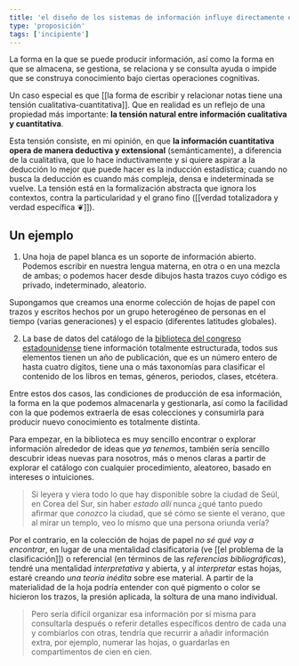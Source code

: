 ```yaml
---
title: 'el diseño de los sistemas de información influye directamente en el tipo de conocimiento producido a partir de ellos'
type: 'proposición'
tags: ['incipiente']
---
```


La forma en la que se puede producir información, así como la forma en que se almacena, se gestiona, se relaciona y se consulta ayuda o impide que se construya conocimiento bajo ciertas operaciones cognitivas.

Un caso especial es que [[la forma de escribir y relacionar notas tiene una tensión cualitativa-cuantitativa]]. Que en realidad es un reflejo de una propiedad más importante: **la tensión natural entre información cualitativa y cuantitativa**.

Esta tensión consiste, en mi opinión, en que **la información cuantitativa opera de manera deductiva y extensional** (semánticamente), a diferencia de la cualitativa, que lo hace inductivamente y si quiere aspirar a la deducción lo mejor que puede hacer es la inducción estadística; cuando no busca la deducción es cuando más compleja, densa e indeterminada se vuelve. La tensión está en la formalización abstracta que ignora los contextos, contra la particularidad y el grano fino ([[verdad totalizadora y verdad específica ❦]]).

## Un ejemplo

1. Una hoja de papel blanca es un soporte de información abierto. Podemos escribir en nuestra lengua materna, en otra o en una mezcla de ambas; o podemos hacer desde dibujos hasta trazos cuyo código es privado, indeterminado, aleatorio.

Supongamos que creamos una enorme colección de hojas de papel con trazos y escritos hechos por un grupo heterogéneo de personas en el tiempo (varias generaciones) y el espacio (diferentes latitudes globales).

2. La base de datos del catálogo de la [biblioteca del congreso estadounidense](https://catalog.loc.gov/) tiene información totalmente estructurada, todos sus elementos tienen un año de publicación, que es un número entero de hasta cuatro dígitos, tiene una o más taxonomías para clasificar el contenido de los libros en temas, géneros, periodos, clases, etcétera.

Entre estos dos casos, las condiciones de producción de esa información, la forma en la que podemos almacenarla y gestionarla, así como la facilidad con la que podemos extraerla de esas colecciones y consumirla para producir nuevo conocimiento es totalmente distinta.

Para empezar, en la biblioteca es muy sencillo encontrar o explorar información alrededor de ideas que *ya tenemos*, también sería sencillo descubrir ideas nuevas para nosotros, más o menos claras a partir de explorar el catálogo con cualquier procedimiento, aleatoreo, basado en intereses o intuiciones. 

>Si leyera y viera todo lo que hay disponible sobre la ciudad de Seúl, en Corea del Sur, sin haber *estado allí* nunca ¿qué tanto puedo afirmar que *conozco* la ciudad, que sé cómo se siente el verano, que al mirar un templo, veo lo mismo que una persona oriunda vería?

Por el contrario, en la colección de hojas de papel *no sé qué voy a encontrar*, en lugar de una mentalidad clasificatoria (ve [[el problema de la clasificación]]) o referencial (en términos de las *referencias bibliográficas*), tendré una mentalidad *interpretativa* y abierta, y al *interpretar* estas hojas, estaré creando *una teoría inédita* sobre ese material. A partir de la materialidad de la hoja podría entender con qué pigmento o color se hicieron los trazos, la presión aplicada, la soltura de una mano individual. 

>Pero sería difícil organizar esa información por sí misma para consultarla después o referir detalles específicos dentro de cada una y combiarlos con otras, tendría que recurrir a añadir información extra, por ejemplo, numerar las hojas, o guardarlas en compartimentos de cien en cien.
